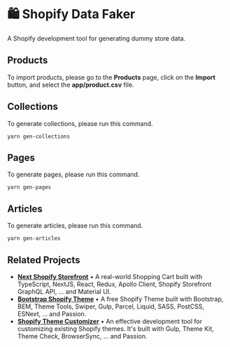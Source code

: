 # 🛍 Shopify Data Faker

A Shopify development tool for generating dummy store data.

## Products

To import products, please go to the **Products** page, click on the **Import** button, and select the **app/product.csv** file.

## Collections

To generate collections, please run this command.

```
yarn gen-collections
```

## Pages

To generate pages, please run this command.

```
yarn gen-pages
```

## Articles

To generate articles, please run this command.

```
yarn gen-articles
```

## Related Projects

* **[Next Shopify Storefront](https://github.com/Maxvien/next-shopify-storefront)** • A real-world Shopping Cart built with TypeScript, NextJS, React, Redux, Apollo Client, Shopify Storefront GraphQL API, ... and Material UI.
* **[Bootstrap Shopify Theme](https://github.com/Maxvien/bootstrap-shopify-theme)** • A free Shopify Theme built with Bootstrap, BEM, Theme Tools, Swiper, Gulp, Parcel, Liquid, SASS, PostCSS, ESNext, ... and Passion.
* **[Shopify Theme Customizer](https://github.com/Maxvien/shopify-theme-customizer)** • An effective development tool for customizing existing Shopify themes. It's built with Gulp, Theme Kit, Theme Check, BrowserSync, ... and Passion.
